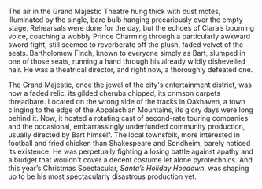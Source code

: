 The air in the Grand Majestic Theatre hung thick with dust motes, illuminated by the single, bare bulb hanging precariously over the empty stage. Rehearsals were done for the day, but the echoes of Clara’s booming voice, coaching a wobbly Prince Charming through a particularly awkward sword fight, still seemed to reverberate off the plush, faded velvet of the seats. Bartholomew Finch, known to everyone simply as Bart, slumped in one of those seats, running a hand through his already wildly dishevelled hair. He was a theatrical director, and right now, a thoroughly defeated one.

The Grand Majestic, once the jewel of the city's entertainment district, was now a faded relic, its gilded cherubs chipped, its crimson carpets threadbare. Located on the wrong side of the tracks in Oakhaven, a town clinging to the edge of the Appalachian Mountains, its glory days were long behind it. Now, it hosted a rotating cast of second-rate touring companies and the occasional, embarrassingly underfunded community production, usually directed by Bart himself. The local townsfolk, more interested in football and fried chicken than Shakespeare and Sondheim, barely noticed its existence. He was perpetually fighting a losing battle against apathy and a budget that wouldn't cover a decent costume let alone pyrotechnics. And this year’s Christmas Spectacular, *Santa’s Holiday Hoedown*, was shaping up to be his most spectacularly disastrous production yet.
